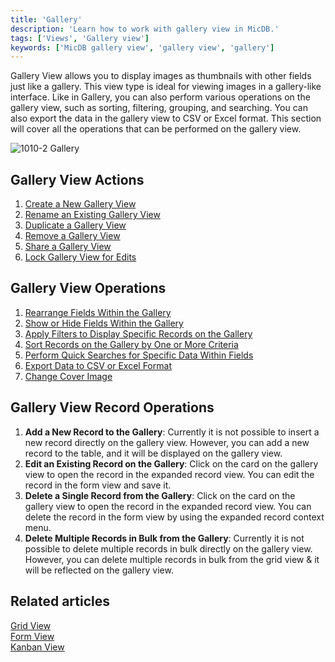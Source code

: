 ```yaml
---
title: 'Gallery'
description: 'Learn how to work with gallery view in MicDB.'
tags: ['Views', 'Gallery view']
keywords: ['MicDB gallery view', 'gallery view', 'gallery']
---
```


Gallery View allows you to display images as thumbnails with other fields just like a gallery. This view type is ideal for viewing images in a gallery-like interface. Like in Gallery, you can also perform various operations on the gallery view, such as sorting, filtering, grouping, and searching. You can also export the data in the gallery view to CSV or Excel format. This section will cover all the operations that can be performed on the gallery view.

![1010-2 Gallery](/img/v2/views/gallery.png)

## Gallery View Actions
1. [Create a New Gallery View](/views/create-view/#create-new-view)
2. [Rename an Existing Gallery View](/views/actions-on-view#rename-view)
3. [Duplicate a Gallery View](/views/actions-on-view#duplicate-view)
4. [Remove a Gallery View](/views/actions-on-view#delete-view)
5. [Share a Gallery View](/views/share-view)
6. [Lock Gallery View for Edits](/views/views-overview#view-permission-types)

## Gallery View Operations
1. [Rearrange Fields Within the Gallery](/table-operations/field-operations#rearranging-fields)
2. [Show or Hide Fields Within the Gallery](/table-operations/field-operations#showhide-fields)
3. [Apply Filters to Display Specific Records on the Gallery](/table-operations/filter)
4. [Sort Records on the Gallery by One or More Criteria](/table-operations/sort)
5. [Perform Quick Searches for Specific Data Within Fields](/table-operations/search)
6. [Export Data to CSV or Excel Format](/table-operations/download#download-data)
7. [Change Cover Image](/table-operations/field-operations#change-cover-field-gallerykanban-view) 

## Gallery View Record Operations
1. **Add a New Record to the Gallery**: Currently it is not possible to insert a new record directly on the gallery view. However, you can add a new record to the table, and it will be displayed on the gallery view.
2. **Edit an Existing Record on the Gallery**: Click on the card on the gallery view to open the record in the expanded record view. You can edit the record in the form view and save it.
3. **Delete a Single Record from the Gallery**: Click on the card on the gallery view to open the record in the expanded record view. You can delete the record in the form view by using the expanded record context menu.
4. **Delete Multiple Records in Bulk from the Gallery**: Currently it is not possible to delete multiple records in bulk directly on the gallery view. However, you can delete multiple records in bulk from the grid view & it will be reflected on the gallery view.


## Related articles
[Grid View](/views/view-types/grid)  
[Form View](/views/view-types/form)  
[Kanban View](/views/view-types/kanban)  


